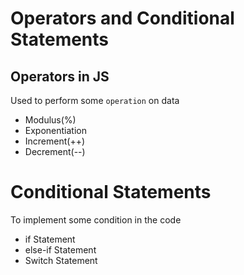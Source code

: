 # Operators and Conditional Statements

## Operators in JS
Used to perform some `operation` on data 
* Modulus(%)
* Exponentiation
* Increment(++)
* Decrement(--)

# Conditional Statements
To implement some condition in the code
* if Statement
* else-if Statement
* Switch Statement

